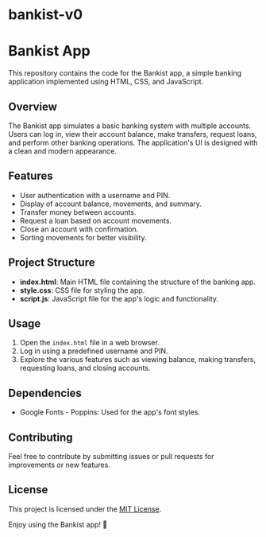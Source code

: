﻿# bankist-v0

# Bankist App

This repository contains the code for the Bankist app, a simple banking application implemented using HTML, CSS, and JavaScript.

## Overview

The Bankist app simulates a basic banking system with multiple accounts. Users can log in, view their account balance, make transfers, request loans, and perform other banking operations. The application's UI is designed with a clean and modern appearance.

## Features

- User authentication with a username and PIN.
- Display of account balance, movements, and summary.
- Transfer money between accounts.
- Request a loan based on account movements.
- Close an account with confirmation.
- Sorting movements for better visibility.

## Project Structure

- **index.html**: Main HTML file containing the structure of the banking app.
- **style.css**: CSS file for styling the app.
- **script.js**: JavaScript file for the app's logic and functionality.

## Usage

1. Open the `index.html` file in a web browser.
2. Log in using a predefined username and PIN.
3. Explore the various features such as viewing balance, making transfers, requesting loans, and closing accounts.

## Dependencies

- Google Fonts - Poppins: Used for the app's font styles.

## Contributing

Feel free to contribute by submitting issues or pull requests for improvements or new features.

## License

This project is licensed under the [MIT License](LICENSE).

Enjoy using the Bankist app! 🏦
